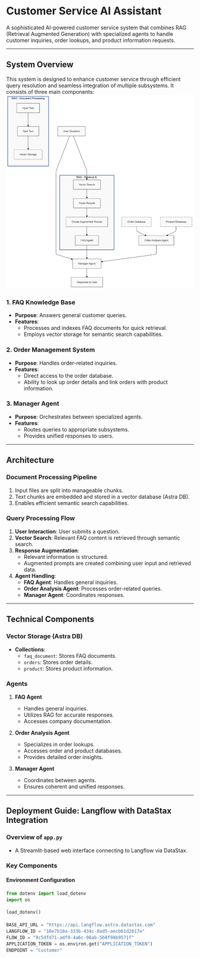 # Customer Service AI Assistant

A sophisticated AI-powered customer service system that combines RAG (Retrieval Augmented Generation) with specialized agents to handle customer inquiries, order lookups, and product information requests.

---

## System Overview

This system is designed to enhance customer service through efficient query resolution and seamless integration of multiple subsystems. It consists of three main components:
![Workflow Architecture](Overview_Architecture.png)
### 1. FAQ Knowledge Base
- **Purpose**: Answers general customer queries.
- **Features**:
  - Processes and indexes FAQ documents for quick retrieval.
  - Employs vector storage for semantic search capabilities.

### 2. Order Management System
- **Purpose**: Handles order-related inquiries.
- **Features**:
  - Direct access to the order database.
  - Ability to look up order details and link orders with product information.

### 3. Manager Agent
- **Purpose**: Orchestrates between specialized agents.
- **Features**:
  - Routes queries to appropriate subsystems.
  - Provides unified responses to users.

---

## Architecture

### Document Processing Pipeline
1. Input files are split into manageable chunks.
2. Text chunks are embedded and stored in a vector database (Astra DB).
3. Enables efficient semantic search capabilities.

### Query Processing Flow
1. **User Interaction**: User submits a question.
2. **Vector Search**: Relevant FAQ content is retrieved through semantic search.
3. **Response Augmentation**:
   - Relevant information is structured.
   - Augmented prompts are created combining user input and retrieved data.
4. **Agent Handling**:
   - **FAQ Agent**: Handles general inquiries.
   - **Order Analysis Agent**: Processes order-related queries.
   - **Manager Agent**: Coordinates responses.

---

## Technical Components

### Vector Storage (Astra DB)
- **Collections**:
  - `faq_document`: Stores FAQ documents.
  - `orders`: Stores order details.
  - `product`: Stores product information.

### Agents
1. **FAQ Agent**
   - Handles general inquiries.
   - Utilizes RAG for accurate responses.
   - Accesses company documentation.

2. **Order Analysis Agent**
   - Specializes in order lookups.
   - Accesses order and product databases.
   - Provides detailed order insights.

3. **Manager Agent**
   - Coordinates between agents.
   - Ensures coherent and unified responses.

---

## Deployment Guide: Langflow with DataStax Integration

### Overview of `app.py`
- A Streamlit-based web interface connecting to Langflow via DataStax.

### Key Components

#### Environment Configuration
```python
from dotenv import load_dotenv
import os

load_dotenv()

BASE_API_URL = "https://api.langflow.astra.datastax.com"
LANGFLOW_ID = "10e7b18a-333b-434c-8ad5-aecb61d2817e"
FLOW_ID = "9c5dfd71-adf9-4a6c-96ab-5b8f98b9571f"
APPLICATION_TOKEN = os.environ.get("APPLICATION_TOKEN")
ENDPOINT = "Customer"
